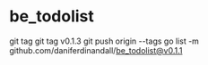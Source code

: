 # be_todolist
git tag
git tag v0.1.3
git push origin --tags
go list -m github.com/daniferdinandall/be_todolist@v0.1.1